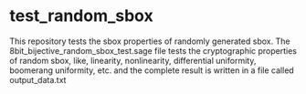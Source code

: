 # test_random_sbox 
This repository tests the sbox properties of randomly generated sbox.
The 8bit_bijective_random_sbox_test.sage file tests the cryptographic properties of random sbox, like, linearity, nonlinearity, differential uniformity, boomerang uniformity, etc. and the complete result is written in a file called output_data.txt
